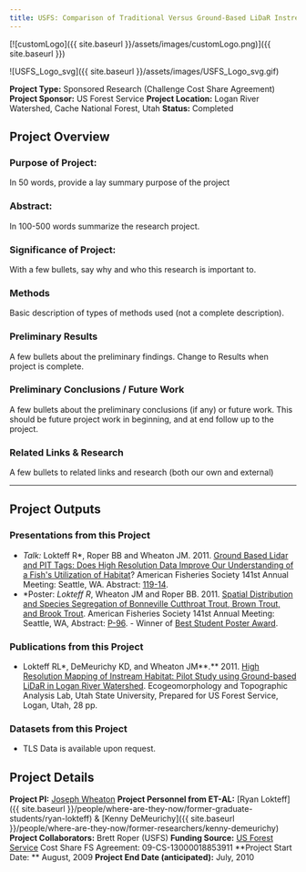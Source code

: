 ```yaml
---
title: USFS: Comparison of Traditional Versus Ground-Based LiDaR Instream Haibtat Assessments
---
```


[![customLogo]({{ site.baseurl }}/assets/images/customLogo.png)]({{ site.baseurl }})

![USFS_Logo_svg]({{ site.baseurl }}/assets/images/USFS_Logo_svg.gif)

**Project Type:** Sponsored Research (Challenge Cost Share Agreement)
**Project Sponsor:** US Forest Service
**Project Location:** Logan River Watershed, Cache National Forest, Utah
**Status:**   Completed

## Project Overview

### Purpose of Project:

In 50 words, provide a lay summary purpose of the project

### Abstract:

In 100-500 words summarize the research project.

### Significance of Project:

With a few bullets, say why and who this research is important to.

### Methods

Basic description of types of methods used (not a complete description). 

### Preliminary Results

A few bullets about the preliminary findings. Change to Results when project is complete.

### Preliminary Conclusions / Future Work

A few bullets about the preliminary conclusions (if any) or future work. This should be future project work in beginning, and at end follow up to the project.

### Related Links & Research

A few bullets to related links and research (both our own and external)

------

## Project Outputs

### Presentations from this Project

- *Talk:* Lokteff R*, Roper BB and Wheaton JM. 2011. [Ground Based Lidar and PIT Tags: Does High Resolution Data Improve Our Understanding of a Fish's Utilization of Habitat](http://afs.confex.com/afs/2011/webprogram/Paper3264.html)?  American Fisheries Society 141st Annual Meeting: Seattle, WA.  Abstract: [119-14](http://afs.confex.com/afs/2011/webprogram/Paper3264.html).
- *Poster: *Lokteff R*, Wheaton JM and Roper BB. 2011. [Spatial Distribution and Species Segregation of Bonneville Cutthroat Trout, Brown Trout, and Brook Trout](http://www.gis.usu.edu/~jwheaton/Downloads/AFS2011poster.pdf). American Fisheries Society 141st Annual Meeting: Seattle, WA, Abstract: [P-96](http://afs.confex.com/afs/2011/webprogram/Paper6122.html). - Winner of [Best Student Poster Award](http://sites.google.com/a/joewheaton.org/www/Home/news-announcements/lokteffawardedbeststudentposterawardatafs).

### Publications from this Project

- Lokteff RL*, DeMeurichy KD, and Wheaton JM**.** 2011. [High Resolution Mapping of Instream Habitat: Pilot Study using Ground-based LiDaR in Logan River Watershed](http://www.gis.usu.edu/~jwheaton/et_al/Reports/ET_AL_USFS_CostShare_DelivarableReport_2011.pdf). Ecogeomorphology and Topographic Analysis Lab, Utah State University, Prepared for US Forest Service, Logan, Utah, 28 pp.

### Datasets from this Project

- TLS Data is available upon request.

## Project Details

**Project PI:**  [Joseph Wheaton](http://joewheaton.org/)
**Project Personnel from ET-AL:** [Ryan Lokteff]({{ site.baseurl }}/people/where-are-they-now/former-graduate-students/ryan-lokteff) & [Kenny DeMeurichy]({{ site.baseurl }}/people/where-are-they-now/former-researchers/kenny-demeurichy)
**Project Collaborators:** Brett Roper (USFS)
**Funding Source:** [US Forest Service](http://www.google.com/url?sa=t&rct=j&q=&esrc=s&source=web&cd=1&ved=0CGsQFjAA&url=http%3A%2F%2Fwww.fs.fed.us%2F&ei=hIANUNihK8SirAHdprS7Cw&usg=AFQjCNHtNt1_5aIFBu3B4gR3i9zH66aH5w) Cost Share FS Agreement: 09-CS-13000018853911
**Project Start Date: ** August, 2009
**Project End Date (anticipated):** July, 2010